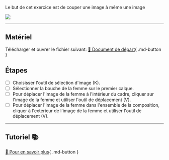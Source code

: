 Le but de cet exercice est de couper une image à même une image

![](../assets/image/07_over_busy.png)

***

## Matériel

Télécharger et ouvrer le fichier suivant:
[📁 Document de départ](../assets/image/07_over_busy.psd){ .md-button }   <br>

## Étapes

- [ ] Choisisser l'outil de sélection d'image (K).
- [ ] Sélectionner la bouche de la femme sur le premier calque.
- [ ] Pour déplacer l'image de la femme à l'intérieur du cadre, cliquer sur l'image de la femme et utiliser l'outil de déplacement (V).
- [ ] Pour déplacer l'image de la femme dans l'ensemble de la composition, cliquer à l'extérieur de l'image de la femme et utiliser l'outil de déplacement (V).

***

## Tutoriel 📚

[📖 Pour en savoir plus](https://cmontmorency365-my.sharepoint.com/:v:/g/personal/flpilote_cmontmorency_qc_ca/EZ06CjTduu5CsIMX2EfSKM8BqeXMRjVvM7BbWHB1wXwz3A?nav=eyJyZWZlcnJhbEluZm8iOnsicmVmZXJyYWxBcHAiOiJPbmVEcml2ZUZvckJ1c2luZXNzIiwicmVmZXJyYWxBcHBQbGF0Zm9ybSI6IldlYiIsInJlZmVycmFsTW9kZSI6InZpZXciLCJyZWZlcnJhbFZpZXciOiJNeUZpbGVzTGlua0NvcHkifX0&e=qhChyu){ .md-button }   <br>
